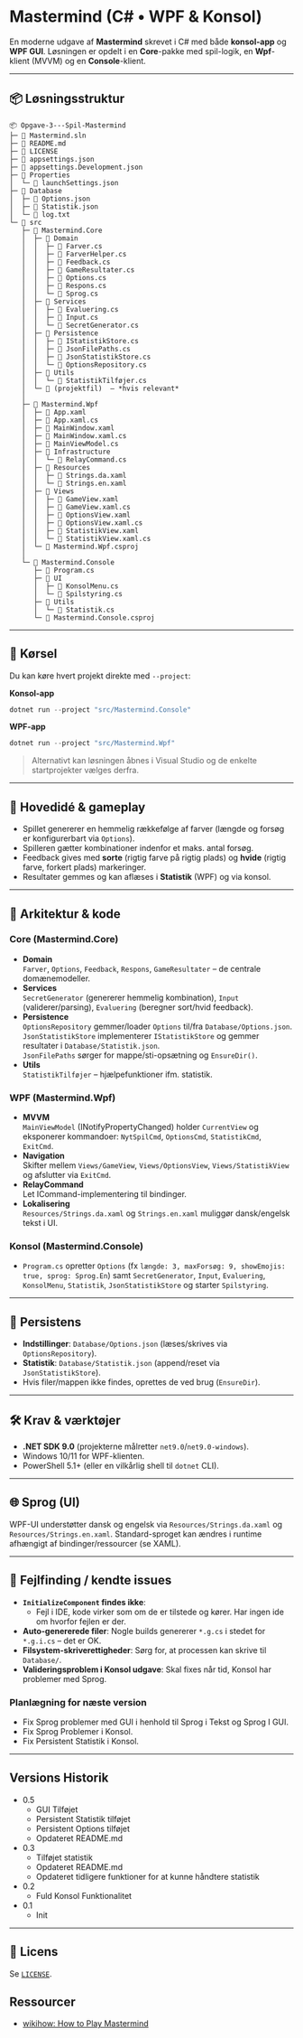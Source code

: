 
# Mastermind (C# • WPF & Konsol)

En moderne udgave af **Mastermind** skrevet i C# med både **konsol-app** og **WPF GUI**. 
Løsningen er opdelt i en **Core**-pakke med spil-logik, en **Wpf**-klient (MVVM) og en **Console**-klient.

---

## 📦 Løsningsstruktur

```
📦 Opgave-3---Spil-Mastermind
├─ 📄 Mastermind.sln
├─ 📄 README.md
├─ 📄 LICENSE
├─ 📄 appsettings.json
├─ 📄 appsettings.Development.json
├─ 📂 Properties
│  └─ 📄 launchSettings.json
├─ 📂 Database
│  ├─ 📄 Options.json
│  ├─ 📄 Statistik.json
│  └─ 📄 log.txt
└─ 📂 src
   ├─ 📂 Mastermind.Core
   │  ├─ 📂 Domain
   │  │  ├─ 📄 Farver.cs
   │  │  ├─ 📄 FarverHelper.cs
   │  │  ├─ 📄 Feedback.cs
   │  │  ├─ 📄 GameResultater.cs
   │  │  ├─ 📄 Options.cs
   │  │  ├─ 📄 Respons.cs
   │  │  └─ 📄 Sprog.cs
   │  ├─ 📂 Services
   │  │  ├─ 📄 Evaluering.cs
   │  │  ├─ 📄 Input.cs
   │  │  └─ 📄 SecretGenerator.cs
   │  ├─ 📂 Persistence
   │  │  ├─ 📄 IStatistikStore.cs
   │  │  ├─ 📄 JsonFilePaths.cs
   │  │  ├─ 📄 JsonStatistikStore.cs
   │  │  └─ 📄 OptionsRepository.cs
   │  ├─ 📂 Utils
   │  │  └─ 📄 StatistikTilføjer.cs
   │  └─ 📄 (projektfil)  — *hvis relevant*
   │
   ├─ 📂 Mastermind.Wpf
   │  ├─ 📄 App.xaml
   │  ├─ 📄 App.xaml.cs
   │  ├─ 📄 MainWindow.xaml
   │  ├─ 📄 MainWindow.xaml.cs
   │  ├─ 📄 MainViewModel.cs
   │  ├─ 📂 Infrastructure
   │  │  └─ 📄 RelayCommand.cs
   │  ├─ 📂 Resources
   │  │  ├─ 📄 Strings.da.xaml
   │  │  └─ 📄 Strings.en.xaml
   │  ├─ 📂 Views
   │  │  ├─ 📄 GameView.xaml
   │  │  ├─ 📄 GameView.xaml.cs
   │  │  ├─ 📄 OptionsView.xaml
   │  │  ├─ 📄 OptionsView.xaml.cs
   │  │  ├─ 📄 StatistikView.xaml
   │  │  └─ 📄 StatistikView.xaml.cs
   │  └─ 📄 Mastermind.Wpf.csproj
   │
   └─ 📂 Mastermind.Console
      ├─ 📄 Program.cs
      ├─ 📂 UI
      │  ├─ 📄 KonsolMenu.cs
      │  └─ 📄 Spilstyring.cs
      ├─ 📂 Utils
      │  └─ 📄 Statistik.cs
      └─ 📄 Mastermind.Console.csproj

```

---

## 🚀 Kørsel

Du kan køre hvert projekt direkte med `--project`:

**Konsol-app**
```powershell
dotnet run --project "src/Mastermind.Console"
```

**WPF-app**
```powershell
dotnet run --project "src/Mastermind.Wpf"
```

> Alternativt kan løsningen åbnes i Visual Studio og de enkelte startprojekter vælges derfra.

---

## 🧠 Hovedidé & gameplay

- Spillet genererer en hemmelig rækkefølge af farver (længde og forsøg er konfigurerbart via `Options`).  
- Spilleren gætter kombinationer indenfor et maks. antal forsøg.
- Feedback gives med **sorte** (rigtig farve på rigtig plads) og **hvide** (rigtig farve, forkert plads) markeringer.
- Resultater gemmes og kan aflæses i **Statistik** (WPF) og via konsol.

---

## 🧩 Arkitektur & kode

### Core (Mastermind.Core)
- **Domain**  
  `Farver`, `Options`, `Feedback`, `Respons`, `GameResultater` – de centrale domænemodeller.
- **Services**  
  `SecretGenerator` (genererer hemmelig kombination), `Input` (validerer/parsing), `Evaluering` (beregner sort/hvid feedback).
- **Persistence**  
  `OptionsRepository` gemmer/loader `Options` til/fra `Database/Options.json`.  
  `JsonStatistikStore` implementerer `IStatistikStore` og gemmer resultater i `Database/Statistik.json`.  
  `JsonFilePaths` sørger for mappe/sti-opsætning og `EnsureDir()`.
- **Utils**  
  `StatistikTilføjer` – hjælpefunktioner ifm. statistik.

### WPF (Mastermind.Wpf)
- **MVVM**  
  `MainViewModel` (INotifyPropertyChanged) holder `CurrentView` og eksponerer kommandoer:
  `NytSpilCmd`, `OptionsCmd`, `StatistikCmd`, `ExitCmd`.
- **Navigation**  
  Skifter mellem `Views/GameView`, `Views/OptionsView`, `Views/StatistikView` og afslutter via `ExitCmd`.
- **RelayCommand**  
  Let ICommand-implementering til bindinger.
- **Lokalisering**  
  `Resources/Strings.da.xaml` og `Strings.en.xaml` muliggør dansk/engelsk tekst i UI.

### Konsol (Mastermind.Console)
- `Program.cs` opretter `Options` (fx `længde: 3, maxForsøg: 9, showEmojis: true, sprog: Sprog.En`) samt `SecretGenerator`, `Input`, `Evaluering`, `KonsolMenu`, `Statistik`, `JsonStatistikStore` og starter `Spilstyring`.

---

## 💾 Persistens

- **Indstillinger**: `Database/Options.json` (læses/skrives via `OptionsRepository`).  
- **Statistik**: `Database/Statistik.json` (append/reset via `JsonStatistikStore`).  
- Hvis filer/mappen ikke findes, oprettes de ved brug (`EnsureDir`).

---

## 🛠 Krav & værktøjer

- **.NET SDK 9.0** (projekterne målretter `net9.0`/`net9.0-windows`).
- Windows 10/11 for WPF-klienten.
- PowerShell 5.1+ (eller en vilkårlig shell til `dotnet` CLI).

---

## 🌐 Sprog (UI)

WPF-UI understøtter dansk og engelsk via `Resources/Strings.da.xaml` og `Resources/Strings.en.xaml`.
Standard-sproget kan ændres i runtime afhængigt af bindinger/ressourcer (se XAML).

---

## 🧰 Fejlfinding / kendte issues

- **`InitializeComponent` findes ikke**:  
  - Fejl i IDE, kode virker som om de er tilstede og kører. Har ingen ide om hvorfor fejlen er der.
- **Auto-genererede filer**: Nogle builds genererer `*.g.cs` i stedet for `*.g.i.cs` – det er OK.
- **Filsystem-skriverettigheder**: Sørg for, at processen kan skrive til `Database/`.
- **Valideringsproblem i Konsol udgave**: Skal fixes når tid, Konsol har problemer med Sprog.

### Planlægning for næste version
- Fix Sprog problemer med GUI i henhold til Sprog i Tekst og Sprog I GUI.
- Fix Sprog Problemer i Konsol.
- Fix Persistent Statistik i Konsol.

---

## Versions Historik
* 0.5
    * GUI Tilføjet
    * Persistent Statistik tilføjet
    * Persistent Options tilføjet
    * Opdateret README.md
* 0.3
    * Tilføjet statistik
    * Opdateret README.md
    * Opdateret tidligere funktioner for at kunne håndtere statistik
* 0.2
    * Fuld Konsol Funktionalitet
* 0.1
    * Init

---

## 📄 Licens

Se [`LICENSE`](./LICENSE).

## Ressourcer
- [wikihow: How to Play Mastermind](https://www.wikihow.com/Play-Mastermind)
